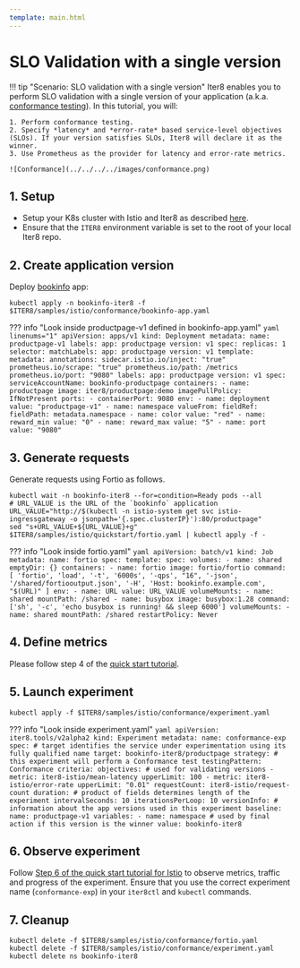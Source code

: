 ```yaml
---
template: main.html
---
```


# SLO Validation with a single version

!!! tip "Scenario: SLO validation with a single version"
    Iter8 enables you to perform SLO validation with a single version of your application (a.k.a. [conformance testing](../../../../concepts/buildingblocks/#slo-validation)). In this tutorial, you will:

    1. Perform conformance testing.
    2. Specify *latency* and *error-rate* based service-level objectives (SLOs). If your version satisfies SLOs, Iter8 will declare it as the winner.
    3. Use Prometheus as the provider for latency and error-rate metrics.
    
    ![Conformance](../../../../images/conformance.png)

## 1. Setup
* Setup your K8s cluster with Istio and Iter8 as described [here](../../../../getting-started/quick-start/istio/platform-setup/).
* Ensure that the `ITER8` environment variable is set to the root of your local Iter8 repo.

## 2. Create application version
Deploy [bookinfo](https://istio.io/latest/docs/examples/bookinfo/) app:

```shell
kubectl apply -n bookinfo-iter8 -f $ITER8/samples/istio/conformance/bookinfo-app.yaml
```

??? info "Look inside productpage-v1 defined in bookinfo-app.yaml"
    ```yaml linenums="1"
    apiVersion: apps/v1
    kind: Deployment
    metadata:
      name: productpage-v1
      labels:
        app: productpage
        version: v1
    spec:
      replicas: 1
      selector:
        matchLabels:
          app: productpage
          version: v1
      template:
        metadata:
          annotations:
            sidecar.istio.io/inject: "true"
            prometheus.io/scrape: "true"
            prometheus.io/path: /metrics
            prometheus.io/port: "9080"
          labels:
            app: productpage
            version: v1
        spec:
          serviceAccountName: bookinfo-productpage
          containers:
          - name: productpage
            image: iter8/productpage:demo
            imagePullPolicy: IfNotPresent
            ports:
            - containerPort: 9080
            env:
              - name: deployment
                value: "productpage-v1"
              - name: namespace
                valueFrom:
                  fieldRef:
                    fieldPath: metadata.namespace
              - name: color
                value: "red"
              - name: reward_min
                value: "0"
              - name: reward_max
                value: "5"
              - name: port
                value: "9080"
    ```

## 3. Generate requests
Generate requests using Fortio as follows.

```shell
kubectl wait -n bookinfo-iter8 --for=condition=Ready pods --all
# URL_VALUE is the URL of the `bookinfo` application
URL_VALUE="http://$(kubectl -n istio-system get svc istio-ingressgateway -o jsonpath='{.spec.clusterIP}'):80/productpage"
sed "s+URL_VALUE+${URL_VALUE}+g" $ITER8/samples/istio/quickstart/fortio.yaml | kubectl apply -f -
```

??? info "Look inside fortio.yaml"
    ```yaml
    apiVersion: batch/v1
    kind: Job
    metadata:
      name: fortio
    spec:
      template:
        spec:
          volumes:
          - name: shared
            emptyDir: {}
          containers:
          - name: fortio
            image: fortio/fortio
            command: [ 'fortio', 'load', '-t', '6000s', '-qps', "16", '-json', '/shared/fortiooutput.json', '-H', 'Host: bookinfo.example.com', "$(URL)" ]
            env:
            - name: URL
              value: URL_VALUE
            volumeMounts:
            - name: shared
              mountPath: /shared
          - name: busybox
            image: busybox:1.28
            command: ['sh', '-c', 'echo busybox is running! && sleep 6000']
            volumeMounts:
            - name: shared
              mountPath: /shared
          restartPolicy: Never
    ```

## 4. Define metrics
Please follow step 4 of the [quick start tutorial](../../../../getting-started/quick-start/istio/tutorial/#4-define-metrics).

## 5. Launch experiment
```shell
kubectl apply -f $ITER8/samples/istio/conformance/experiment.yaml
```

??? info "Look inside experiment.yaml"
    ```yaml
    apiVersion: iter8.tools/v2alpha2
    kind: Experiment
    metadata:
      name: conformance-exp
    spec:
      # target identifies the service under experimentation using its fully qualified name
      target: bookinfo-iter8/productpage
      strategy:
        # this experiment will perform a Conformance test
        testingPattern: Conformance
      criteria:
        objectives: # used for validating versions
        - metric: iter8-istio/mean-latency
          upperLimit: 100
        - metric: iter8-istio/error-rate
          upperLimit: "0.01"
        requestCount: iter8-istio/request-count
      duration: # product of fields determines length of the experiment
        intervalSeconds: 10
        iterationsPerLoop: 10
      versionInfo:
        # information about the app versions used in this experiment
        baseline:
          name: productpage-v1
          variables:
          - name: namespace # used by final action if this version is the winner
            value: bookinfo-iter8
    ```

## 6. Observe experiment
Follow [Step 6 of the quick start tutorial for Istio](../../../../getting-started/quick-start/istio/tutorial/#6-understand-the-experiment) to observe metrics, traffic and progress of the experiment. Ensure that you use the correct experiment name (`conformance-exp`) in your `iter8ctl` and `kubectl` commands.

## 7. Cleanup
```shell
kubectl delete -f $ITER8/samples/istio/conformance/fortio.yaml
kubectl delete -f $ITER8/samples/istio/conformance/experiment.yaml
kubectl delete ns bookinfo-iter8
```
